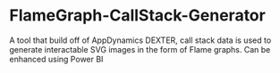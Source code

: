 # FlameGraph-CallStack-Generator
A tool that build off of AppDynamics DEXTER, call stack data is used to generate interactable SVG images in the form of Flame graphs. Can be enhanced using Power BI 
